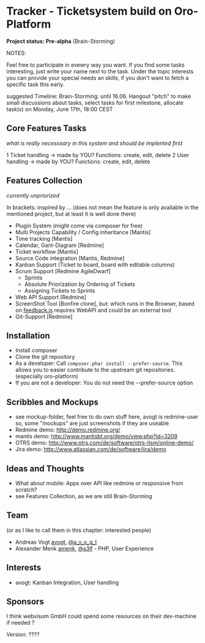 Tracker - Ticketsystem build on Oro-Platform
=======

**Project status: Pre-alpha** (Brain-Storming)

NOTES:

Feel free to participate in evewry way you want. If you find some tasks interesting, just write your name next to the task.
Under the topic interests you can provide your special needs an skills, if you don't want to fetch a specific task this early.

suggested Timeline:
	Brain-Storming: until 16.06.
	Hangout "pitch" to make small discussions about tasks, select tasks for first milestone, allocate task(s) on Monday, June 17th, 18:00 CEST

Core Features Tasks
------

*what is really necesssary in this system and should be implented first*

  1 Ticket handling -> made by YOU?
  	Functions: create, edit, delete
  2 User handling -> made by YOU?
	Functions: create, edit, delete

Features Collection
------

*currently unpriorized*

In brackets: inspired by ... (does not mean the feature is only available in the mentioned project, but at least it is well done there)

  - Plugin System (might come via composer for free)
  - Multi Projects Capability / Config inheritance [Mantis]
  - Time tracking [Mantis]
  - Calendar, Gant-Diagram [Redmine]
  - Ticket workflow [Mantis]
  - Source Code integration [Mantis, Redmine]
  - Kanban Support (Ticket to board, board with editable columns)
  - Scrum Support [Redmine AgileDwarf]
    - Sprints
    - Absolute Priorization by Ordering of Tickets
    - Assigning Tickets to Sprints
  - Web API Support [Redmine]
  - ScreenShot Tool [Bonfire clone], but: which runs in the Browser, based on [feedback.js](http://experiments.hertzen.com/jsfeedback/) requires WebAPI and could be an external tool
  - Git-Support [Redmine]

Installation
-----

* Install composer
* Clone the git repository
* As a developer: Call `composer.phar install --prefer-source`. This allows you to easier contribute to the upstream git repositories. (especially oro-platform)
* If you are not a developer: You do not need the --prefer-source option


Scribbles and Mockups
-----

  - see mockup-folder, feel free to do own stuff here, avogt is redmine-user so, some "mockups" are just screenshots if they are useable
  - Redmine demo: http://demo.redmine.org/
  - mantis demo: http://www.mantisbt.org/demo/view.php?id=3209
  - OTRS demo: http://www.otrs.com/de/software/otrs-itsm/online-demo/
  - Jira demo: http://www.atlassian.com/de/software/jira/demo

Ideas and Thoughts
------------------

  - What about mobile: Apps over API like redmine or responsive from scratch?
  - see Features Collection, as we are still Brain-Storming

Team
----

(or as I like to call them in this chapter: interested people)

* Andreas Vogt [avogt](http://www.github.com/avogt), [@a_v_o_g_t](http://twitter.com/a_v_o_g_t)
* Alexander Menk [amenk](http://www.github.com/amenk), [@s3lf](http://twitter.com/s3lf) - PHP, User Experience

Interests
---------

* avogt: Kanban Integration, User handling


Sponsors
--------
I think webvisum GmbH could spend some resources on their dev-machine if needed
?

Version: ????



